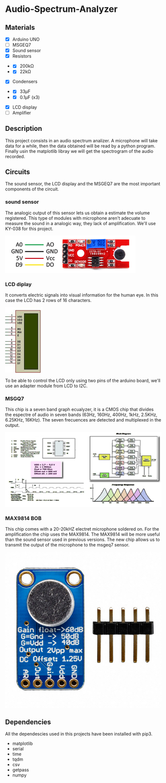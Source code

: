 # Audio-Spectrum-Analyzer

## Materials

* [X] Arduino UNO
* [ ] MSGEQ7
* [X] Sound sensor
* [X] Resistors
* * [X] 200kΩ
* * [X] 22kΩ
* [X] Condensers
* * [X] 33µF
* * [X] 0.1µF (x3)
* [X] LCD display
* [ ] Amplifier

## Description

This project consists in an audio spectrum analizer. 
A microphone will take data for a while, then the data obtained will be read by a python program. Finally usin the matplotlib libray we will get the spectrogram of the audio recorded.

## Circuits

The sound sensor, the LCD display and the MSGEQ7 are the most important components of the circuit.

### sound sensor
The analogic output of this sensor lets us obtain a estimate the volume registered.
This type of modules with microphone aren't adecuate to measure the sound in a analogic way, they lack of amplification. We'll use KY-038 for this project.

![](images/SSensor.png)

### LCD diplay
It converts electric signals into visual information for the human eye.
In this case the LCD has 2 rows of 16 characters.

![](images/LCD.png)

To be able to control the LCD only using two pins of the arduino board, we'll use an adapter module from LCD to I2C.

### MSGQ7
This chip is a seven band graph ecualyzer, it is a CMOS chip that divides the espectre of audio in seven bands (63Hz, 160Hz, 400Hz, 1kHz, 2.5KHz, 6.25KHz, 16KHz).
The seven frecuences are detected and multiplexed in the output.

![](images/MSGEQ7.png)

### MAX9814 BOB

This chip comes with a 20-20kHZ electret microphone soldered on. For the amplification the chip uses the MAX9814.
The MAX9814 will be more useful than the sound sensor used in previous  versions. The new chip allows us to transmit the output of the microphone to the msgeq7 sensor.

![](images/max9814bob.jpg)
## Dependencies

All the dependescies used in this projects have been installed with pip3.

  * matplotlib
  * serial
  * time
  * tqdm
  * csv
  * getpass
  * numpy
